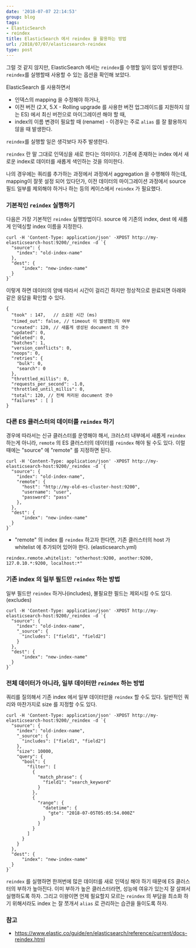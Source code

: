 ```yaml
---
date: '2018-07-07 22:14:53'
group: blog
tags:
- ElasticSearch
- reindex
title: ElasticSearch 에서 reindex 을 활용하는 방법
url: /2018/07/07/elasticsearch-reindex
type: post
---
```


그럴 것 같지 않지만, ElasticSearch 에서는 `reindex`를 수행할 일이 많이 발생한다. `reindex`를 실행할때 사용할 수 있는 옵션을 확인해 보았다.

<!--more-->

ElasticSearch 를 사용하면서

- 인덱스의 mapping 을 수정해야 하거나,
- 이전 버전 (2.X, 5.X - Rolling upgrade 를 사용한 버전 업그레이드를 지원하지 않는 ES) 에서 최신 버전으로 마이그레이션 해야 할 때,
- index의 이름 변경이 필요할 때 (rename) - 이경우는 주로 `alias` 를 잘 활용하지 않을 때 발생한다.

`reindex`를 실행할 일은 생각보다 자주 발생한다.

`reindex` 란 말 그대로 인덱싱을 새로 한다는 의미이다. 기존에 존재하는 index 에서 새로운 index로 데이터를 새롭게 색인하는 것을 의미한다.


나의 경우에는 쿼리를 추가하는 과정에서 과정에서 aggregation 을 수행해야 하는데, mapping이 잘못 설정 되어 있다던가,
이전 데이터의 마이그레이션 과정에서 source 필드 일부를 제외해야 하거나 하는 등의 케이스에서 `reindex` 가 필요했다.

### 기본적인 `reindex` 실행하기

다음은 가장 기본적인 `reindex` 실행방법이다. source 에 기존의 index, dest 에 새롭게 인덱싱할 index 이름을 지정한다.

```
curl -H 'Content-Type: application/json' -XPOST http://my-elasticsearch-host:9200/_reindex -d `{
  "source": {
    "index": "old-index-name"
  },
  "dest": {
      "index": "new-index-name"
  }
}`

```

이렇게 하면 데이터의 양에 따라서 시간이 걸리긴 하지만 정상적으로 완료되면 아래와 같은 응답을 확인할 수 있다.

```
{
  "took" : 147,   // 소요된 시간 (ms)
  "timed_out": false, // timeout 이 발생했는지 여부
  "created": 120, // 새롭게 생성된 document 의 갯수
  "updated": 0,
  "deleted": 0,
  "batches": 1,
  "version_conflicts": 0,
  "noops": 0,
  "retries": {
    "bulk": 0,
    "search": 0
  },
  "throttled_millis": 0,
  "requests_per_second": -1.0,
  "throttled_until_millis": 0,
  "total": 120, // 전체 처리된 document 갯수
  "failures" : [ ]
}
```


### 다른 ES 클러스터의 데이터를 `reindex` 하기

경우에 따라서는 신규 클러스터를 운영해야 해서, 크러스터 내부에서 새롭게 `reindex` 하는게 아니라, `remote` 의 ES 클러스터의 데이터를 `reindex` 해야 될 수도 있다.
이럴 때에는 "source" 에 "remote" 를 지정하면 된다.


```
curl -H 'Content-Type: application/json' -XPOST http://my-elasticsearch-host:9200/_reindex -d `{
  "source": {
    "index": "old-index-name",
    "remote": {
      "host": "http://my-old-es-cluster-host:9200",
      "username": "user",
      "password": "pass"
    },
  },
  "dest": {
      "index": "new-index-name"
  }
}`

```

* "remote" 의 index 를 `reindex` 하고자 한다면, 기존 클러스터의 host 가 whitelist 에 추가되어 있어야 한다. (elasticsearch.yml)

```
reindex.remote.whitelist: "otherhost:9200, another:9200, 127.0.10.*:9200, localhost:*"
```

### 기존 index 의 일부 필드만 `reindex` 하는 방법

일부 필드만 `reindex` 하거나(includes), 불필요한 필드는 제외시킬 수도 있다. (excludes)

```
curl -H 'Content-Type: application/json' -XPOST http://my-elasticsearch-host:9200/_reindex -d `{
  "source": {
    "index": "old-index-name",
    "_source": {
      "includes": ["field1", "field2"]
    }
  },
  "dest": {
      "index": "new-index-name"
  }
}`

```

### 전체 데이터가 아니라, 일부 데이터만 `reindex` 하는 방법

쿼리를 질의해서 기존 index 에서 일부 데이터만을 `reindex` 할 수도 있다. 일반적인 쿼리와 마찬가지로 size 를 지정할 수도 있다.

```
curl -H 'Content-Type: application/json' -XPOST http://my-elasticsearch-host:9200/_reindex -d `{
  "source": {
    "index": "old-index-name",
    "_source": {
      "includes": ["field1", "field2"]
    },
    "size": 10000,
    "query": {
      "bool": {
        "filter": [
          {
            "match_phrase": {
              "field1": "search_keyword"
            }
          },
          {
            "range": {
              "datetime": {
                "gte": "2018-07-05T05:05:54.000Z"
              }
            }
          }
        ]
      }
    }
  },
  "dest": {
      "index": "new-index-name"
  }
}`
```

`reindex` 를 실행하면 한꺼번에 많은 데이터를 새로 인덱싱 해야 하기 때문에 ES 클러스터의 부하가 높아진다. 이미 부하가 높은 클러스터라면,
성능에 여유가 있는지 잘 살펴서 실행하도록 하자. 그리고 이왕이면 언제 필요할지 모르는 `reindex` 의 부담을 최소화 하기 위해서라도 index 는 잘 쪼개서 `alias` 로 관리하는 습관을 들이도록 하자.


### 참고
 - https://www.elastic.co/guide/en/elasticsearch/reference/current/docs-reindex.html